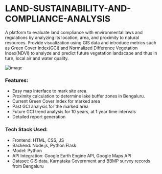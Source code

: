 # LAND-SUSTAINABILITY-AND-COMPLIANCE-ANALYSIS
A platform to evaluate land compliance with environmental laws and  regulations by analyzing its location, area, and proximity to natural resources. Provide  visualization using GIS data and introduce metrics such as Green Cover Index(GCI)  and Normalized Difference Vegetation Index(NDVI) to analyze and predict future  vegetation landscape and thus in turn, local air and water quality.


![image](https://github.com/user-attachments/assets/1903c300-696e-4a88-a9f4-5f188e7e3935)

 ### Features:
 - Easy map interface to mark site area.
 - Proximity calculation to determine lake buffer zones in Bengaluru.
 - Current Green Cover Index for marked area
 - Past GCI analysis for the marked area
 - Future GCI trend analysis for 10 years, at 1 year time intervals
 - Detailed report generation


### Tech Stack Used:
 - Frontend: HTML, CSS, JS
 - Backend: Node.js, Python Flask
 - Model: Python
 - API Integration: Google Earth Engine API, Google Maps API
 - Dataset: GIS data, Karnataka Government and BBMP survey records from Bengaluru
